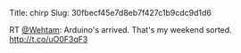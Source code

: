 Title: chirp
Slug: 30fbecf45e7d8eb7f427c1b9cdc9d1d6

RT <a href="http://twitter.com/Wehtam">@Wehtam</a>: Arduino's arrived. That's my weekend sorted. <a href="http://t.co/uO0F3qF3">http://t.co/uO0F3qF3</a>

